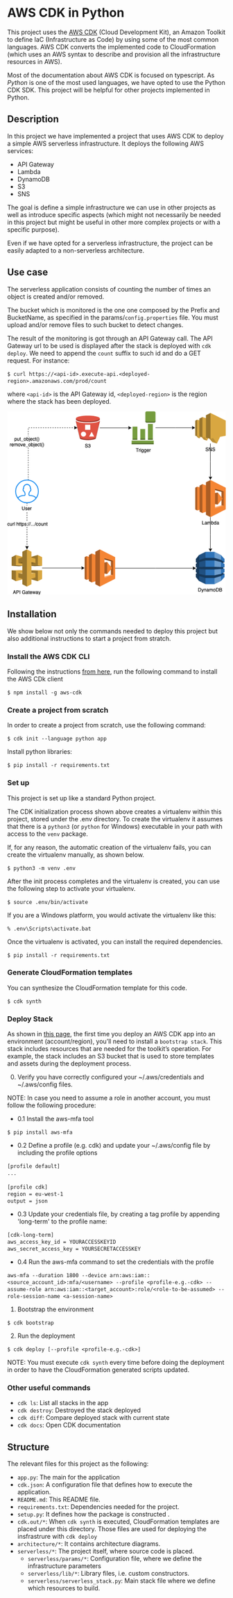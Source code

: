 <!-- ![alt text](http://image.png) -->

# AWS CDK in Python
This project uses the [AWS CDK](https://docs.aws.amazon.com/cdk/latest/guide/home.html) (Cloud Development Kit), an Amazon Toolkit to define IaC (Infrastructure as Code) by using some of the most common languages. AWS CDK converts the implemented code to CloudFormation (which uses an AWS syntax to describe and provision all the infrastructure resources in AWS).

Most of the documentation about AWS CDK is focused on typescript. As *Python* is one of the most used languages, we have opted to use the Python CDK SDK. This project will be helpful for other projects implemented in Python.

## Description

In this project we have implemented a project that uses AWS CDK to deploy a simple AWS serverless infrastructure. It deploys the following AWS services:
* API Gateway
* Lambda
* DynamoDB
* S3
* SNS

The goal is define a simple infrastructure we can use in other projects as well as introduce specific aspects (which might not necessarily be needed in this project but might be useful in other more complex projects or with a specific purpose). 

Even if we have opted for a serverless infrastructure, the project can be easily adapted to a non-serverless architecture. 

## Use case
The serverless application consists of counting the number of times an object is created and/or removed.

The bucket which is monitored is the one one composed by the Prefix and BucketName, as specified in the params/`config.properties` file. You must upload and/or remove files to such bucket to detect changes.

The result of the monitoring is got through an API Gateway call. The API Gateway url to be used is displayed after the stack is deployed with `cdk deploy`. We need to append the `count` suffix to such id and do a GET request. For instance:

```
$ curl https://<api-id>.execute-api.<deployed-region>.amazonaws.com/prod/count
```

where `<api-id>` is the API Gateway id, `<deployed-region>` is the region where the stack has been deployed.

![alt text](https://github.com/ronaldtf/aws-cdk/blob/master/architecture/poc.png "Use case architecture")

## Installation

We show below not only the commands needed to deploy this project but also additional instructions to start a project from stratch.

### Install the AWS CDK CLI

Following the instructions [from here](https://docs.aws.amazon.com/cdk/latest/guide/getting_started.html#getting_started_install), run the following command to install the AWS CDk client
```
$ npm install -g aws-cdk
```

### Create a project from scratch
In order to create a project from scratch, use the following command:
```
$ cdk init --language python app
```
Install python libraries:
```
$ pip install -r requirements.txt
```

### Set up

This project is set up like a standard Python project. 

The CDK initialization process shown above creates a virtualenv within this project, stored under the .env directory.  To create the virtualenv it assumes that there is a `python3` (or `python` for Windows) executable in your path with access to the `venv` package. 

If, for any reason, the automatic creation of the virtualenv fails, you can create the virtualenv manually, as shown below.

```
$ python3 -m venv .env
```

After the init process completes and the virtualenv is created, you can use the following step to activate your virtualenv.

```
$ source .env/bin/activate
```

If you are a Windows platform, you would activate the virtualenv like this:

```
% .env\Scripts\activate.bat
```

Once the virtualenv is activated, you can install the required dependencies.

```
$ pip install -r requirements.txt
```

### Generate CloudFormation templates

You can synthesize the CloudFormation template for this code.

```
$ cdk synth
```

### Deploy Stack

As shown in [this page](https://cdkworkshop.com/30-python/20-create-project/500-deploy.html), the first time you deploy an AWS CDK app into an environment (account/region), you’ll need to install a `bootstrap stack`. This stack includes resources that are needed for the toolkit’s operation. For example, the stack includes an S3 bucket that is used to store templates and assets during the deployment process.

0. Verify you have correctly configured your ~/.aws/credentials and ~/.aws/config files.

  NOTE: In case  you need to assume a role in another account, you must follow the following procedure:
  * 0.1 Install the aws-mfa tool
```
$ pip install aws-mfa
```

  * 0.2 Define a profile (e.g. cdk) and update your ~/.aws/config file by including the profile options
```
[profile default]
...

[profile cdk]
region = eu-west-1
output = json
```

  * 0.3 Update your credentials file, by creating a tag profile by appending 'long-term' to the profile name:
```
[cdk-long-term]
aws_access_key_id = YOURACCESSKEYID
aws_secret_access_key = YOURSECRETACCESSKEY
```

  * 0.4 Run the aws-mfa command to set the credentials with the profile
```
aws-mfa --duration 1800 --device arn:aws:iam::<source_account_id>:mfa/<username> --profile <profile-e.g.-cdk> --assume-role arn:aws:iam::<target_account>:role/<role-to-be-assumed> --role-session-name <a-session-name>
```

1. Bootstrap the environment  
```
$ cdk bootstrap
```

2. Run the deployment
```
$ cdk deploy [--profile <profile-e.g.-cdk>]
```

NOTE: You must execute ```cdk synth```  every time before doing the deployment in order to have the CloudFormation generated scripts updated.

### Other useful commands

 * `cdk ls`: List all stacks in the app
 * `cdk destroy`: Destroyed the stack deployed
 * `cdk diff`: Compare deployed stack with current state
 * `cdk docs`: Open CDK documentation


## Structure

The relevant files for this project as the following:

* `app.py`: The main for the application
* `cdk.json`: A configuration file that defines how to execute the application.
* `README.md`: This README file.
* `requirements.txt`: Dependencies needed for the project.
* `setup.py`: It defines how the package is constructed .
* `cdk.out/*`: When `cdk synth` is executed, CloudFormation templates are placed under this directory. Those files are used for deploying the insfrastrure with `cdk deploy` 
* `architecture/*`: It contains architecture diagrams.
* `serverless/*`: The project itself, where source code is placed.
    * `serverless/params/*`: Configuration file, where we define the infrastructure parameters
    * `serverless/lib/*`: Library files, i.e. custom constructors.
    * `serverless/serverless_stack.py`: Main stack file where we define which resources to build.
